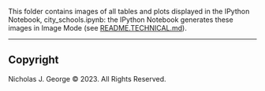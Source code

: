 This folder contains images of all tables and plots displayed in the IPython Notebook, city_schools.ipynb: the IPython Notebook generates these images in Image Mode (see [README.TECHNICAL.md](./README.TECHNICAL.md)).

----
## Copyright

Nicholas J. George © 2023. All Rights Reserved.
